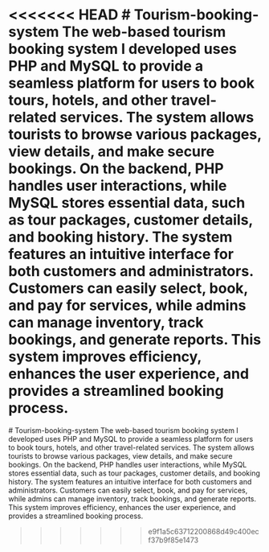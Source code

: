 <<<<<<< HEAD
﻿# Tourism-booking-system
The web-based tourism booking system I developed uses PHP and MySQL to provide a seamless platform for users to book tours, hotels, and other travel-related services. The system allows tourists to browse various packages, view details, and make secure bookings. On the backend, PHP handles user interactions, while MySQL stores essential data, such as tour packages, customer details, and booking history. The system features an intuitive interface for both customers and administrators. Customers can easily select, book, and pay for services, while admins can manage inventory, track bookings, and generate reports. This system improves efficiency, enhances the user experience, and provides a streamlined booking process.
=======
﻿# Tourism-booking-system
The web-based tourism booking system I developed uses PHP and MySQL to provide a seamless platform for users to book tours, hotels, and other travel-related services. The system allows tourists to browse various packages, view details, and make secure bookings. On the backend, PHP handles user interactions, while MySQL stores essential data, such as tour packages, customer details, and booking history. The system features an intuitive interface for both customers and administrators. Customers can easily select, book, and pay for services, while admins can manage inventory, track bookings, and generate reports. This system improves efficiency, enhances the user experience, and provides a streamlined booking process.
>>>>>>> e9f1a5c63712200868d49c400ecf37b9f85e1473
